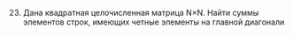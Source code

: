 23.	Дана квадратная целочисленная матрица N×N. Найти суммы элементов строк, имеющих четные элементы на главной диагонали